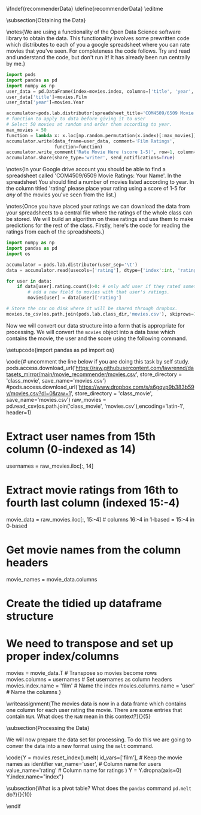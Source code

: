 \ifndef{recommenderData}
\define{recommenderData}
\editme

\subsection{Obtaining the Data}

\notes{We are using a functionality of the Open Data Science software
library to obtain the data. This functionality involves some
prewritten code which distributes to each of you a google spreadsheet
where you can rate movies that you've seen. For completeness the code
follows. Try and read and understand the code, but don't run it! It
has already been run centrally by me.}

```python
import pods
import pandas as pd
import numpy as np
user_data = pd.DataFrame(index=movies.index, columns=['title', 'year', 'rating', 'prediction'])
user_data['title']=movies.Film
user_data['year']=movies.Year

accumulator=pods.lab.distributor(spreadsheet_title='COM4509/6509 Movie Ratings:', user_sep='\t')
# function to apply to data before giving it to user 
# Select 50 movies at random and order them according to year.
max_movies = 50
function = lambda x: x.loc[np.random.permutation(x.index)[:max_movies]].sort(columns='year')
accumulator.write(data_frame=user_data, comment='Film Ratings', 
                  function=function)
accumulator.write_comment('Rate Movie Here (score 1-5)', row=1, column=4)
accumulator.share(share_type='writer', send_notifications=True)
```

\notes{In your Google drive account you should be able to find a
spreadsheet called 'COM4509/6509 Movie Ratings: Your Name'. In the
spreadsheet You should find a number of movies listed according to
year. In the column titled 'rating' please place your rating using a
score of 1-5 for *any* of the movies you've seen from the list.}

\notes{Once you have placed your ratings we can download the data from your
spreadsheets to a central file where the ratings of the whole class
can be stored. We will build an algorithm on these ratings and use
them to make predictions for the rest of the class. Firstly, here's
the code for reading the ratings from each of the spreadsheets.}

```python
import numpy as np
import pandas as pd
import os

accumulator = pods.lab.distributor(user_sep='\t')
data = accumulator.read(usecols=['rating'], dtype={'index':int, 'rating':np.float64}, header=2)

for user in data:
    if data[user].rating.count()>0: # only add user if they rated something
        # add a new field to movies with that user's ratings.
        movies[user] = data[user]['rating']

# Store the csv on disk where it will be shared through dropbox.
movies.to_csv(os.path.join(pods.lab.class_dir,'movies.csv'), skiprows=1, index_label='ResponseID')
```

Now we will convert our data structure into a form that is appropriate
for processing. We will convert the `movies` object into a data base
which contains the movie, the user and the score using the following
command.

\setupcode{import pandas as pd
import os}

\code{# uncomment the line below if you are doing this task by self study.
pods.access.download_url('https://raw.githubusercontent.com/lawrennd/datasets_mirror/main/movie_recommender/movies.csv', store_directory = 'class_movie', save_name='movies.csv')
#pods.access.download_url('https://www.dropbox.com/s/s6gqvp9b383b59y/movies.csv?dl=0&raw=1', store_directory = 'class_movie', save_name='movies.csv')
raw_movies = pd.read_csv(os.path.join('class_movie', 'movies.csv'),encoding='latin-1', header=1)
# Extract user names from 15th column (0-indexed as 14)
usernames = raw_movies.iloc[:, 14]  
# Extract movie ratings from 16th to fourth last column (indexed 15:-4)
movie_data = raw_movies.iloc[:, 15:-4]  # columns 16:-4 in 1-based = 15:-4 in 0-based
    
# Get movie names from the column headers
movie_names = movie_data.columns
    
# Create the tidied up dataframe structure
# We need to transpose and set up proper index/columns
movies = movie_data.T  # Transpose so movies become rows
movies.columns = usernames  # Set usernames as column headers
movies.index.name = 'film'  # Name the index
movies.columns.name = 'user'  # Name the columns
}

\writeassignment{The movies data is now in a data frame which contains
one column for each user rating the movie. There are some entries that
contain `NaN`. What does the `NaN` mean in this context?}{}{5}

\subsection{Processing the Data}

We will now prepare the data set for processing. To do this we are
going to conver the data into a new format using the `melt` command.

\code{Y = movies.reset_index().melt(
        id_vars=['film'],           # Keep the movie names as identifier
        var_name='user',            # Column name for users
        value_name='rating'         # Column name for ratings
    )
Y = Y.dropna(axis=0)
Y.index.name="index"}

\subsection{What is a pivot table? What does the `pandas` command
`pd.melt` do?}{}{10}

\endif
